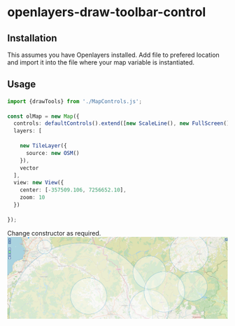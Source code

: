 # openlayers-draw-toolbar-control

## Installation

This assumes you have Openlayers installed. Add file to prefered location and import it into the file where your map variable is instantiated.

## Usage

```typescript
import {drawTools} from './MapControls.js';

const olMap = new Map({
  controls: defaultControls().extend([new ScaleLine(), new FullScreen(), new drawTools({layer: vector,drawTypes:['Polygon','Circle','Line','Point'],top:5.5,left:.5})]),
  layers: [
    
    new TileLayer({
      source: new OSM()
    }),
    vector
  ],
  view: new View({
    center: [-357509.106, 7256652.10], 
    zoom: 10
  })

});
```
Change constructor as required.
![Image of drawTool](https://github.com/Dev-Boshoff/openlayers-draw-toolbar-control/blob/master/drawTool.PNG)

